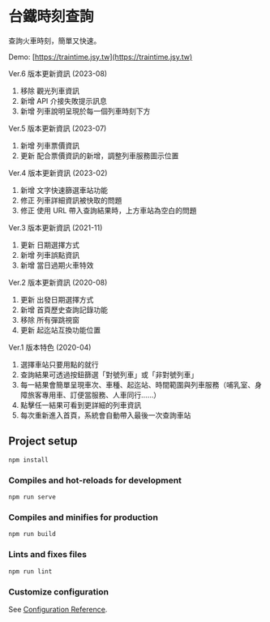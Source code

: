 # 台鐵時刻查詢
查詢火車時刻，簡單又快速。

Demo: [https://traintime.jsy.tw](https://traintime.jsy.tw)

Ver.6 版本更新資訊 (2023-08)
1. 移除 觀光列車資訊
2. 新增 API 介接失敗提示訊息
3. 新增 列車說明呈現於每一個列車時刻下方

Ver.5 版本更新資訊 (2023-07)
1. 新增 列車票價資訊
2. 更新 配合票價資訊的新增，調整列車服務圖示位置

Ver.4 版本更新資訊 (2023-02)
1. 新增 文字快速篩選車站功能
2. 修正 列車詳細資訊被快取的問題
3. 修正 使用 URL 帶入查詢結果時，上方車站為空白的問題 

Ver.3 版本更新資訊 (2021-11)
1. 更新 日期選擇方式
2. 新增 列車誤點資訊
3. 新增 當日過期火車特效

Ver.2 版本更新資訊 (2020-08)
1. 更新 出發日期選擇方式
2. 新增 首頁歷史查詢記錄功能
3. 移除 所有彈跳視窗
4. 更新 起迄站互換功能位置

Ver.1 版本特色 (2020-04)
1. 選擇車站只要用點的就行
2. 查詢結果可透過按鈕篩選「對號列車」或「非對號列車」
3. 每一結果會簡單呈現車次、車種、起迄站、時間範圍與列車服務（哺乳室、身障旅客專用車、訂便當服務、人車同行……）
4. 點擊任一結果可看到更詳細的列車資訊
5. 每次重新進入首頁，系統會自動帶入最後一次查詢車站

## Project setup
```
npm install
```

### Compiles and hot-reloads for development
```
npm run serve
```

### Compiles and minifies for production
```
npm run build
```

### Lints and fixes files
```
npm run lint
```

### Customize configuration
See [Configuration Reference](https://cli.vuejs.org/config/).
